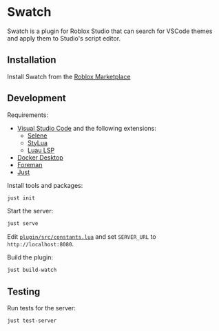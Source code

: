 # Swatch

Swatch is a plugin for Roblox Studio that can search for VSCode themes and apply them to Studio's script editor.

## Installation

Install Swatch from the [Roblox Marketplace](https://create.roblox.com/marketplace/asset/16016821748/Swatch)

## Development

Requirements:
- [Visual Studio Code](https://code.visualstudio.com/) and the following extensions:
  - [Selene](https://marketplace.visualstudio.com/items?itemName=Kampfkarren.selene-vscode)
  - [StyLua](https://marketplace.visualstudio.com/items?itemName=JohnnyMorganz.stylua)
  - [Luau LSP](https://marketplace.visualstudio.com/items?itemName=JohnnyMorganz.luau-lsp)
- [Docker Desktop](https://www.docker.com/products/docker-desktop/)
- [Foreman](https://github.com/Roblox/foreman/)
- [Just](https://github.com/casey/just)

Install tools and packages:
```sh
just init
```

Start the server:
```sh
just serve
```

Edit [`plugin/src/constants.lua`](https://github.com/vocksel/vscode-theme-importer-lua/blob/main/plugin/src/constants.lua) and set `SERVER_URL` to `http://localhost:8080`.

Build the plugin:
```sh
just build-watch
```

## Testing

Run tests for the server:
```sh
just test-server
```
